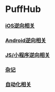 # PuffHub

### [iOS逆向相关](iOS-Crack/index.md)

### [Android逆向相关]()

### [JS/小程序逆向相关]()

### [杂记]()

### [自动化相关]()

